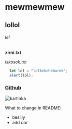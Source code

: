 # mewmewmew
## lollol
###### lel


**zirni.txt**

*iskosok.txt*

```javascript
  let lol = "lolkekcheburek";
  alert(lol);
```
### [Github](https://github.com)

![kartinka](https://preview.redd.it/origin-of-this-cat-template-meme-v0-4783qbjaqfgb1.jpg?width=645&format=pjpg&auto=webp&s=25aa2095b8b172ca0e29c80cef73ae059051e8e5)


What to change in README:
* besilly
* add *car*
